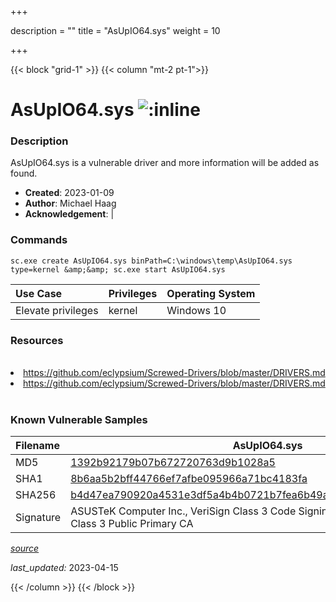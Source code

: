 +++

description = ""
title = "AsUpIO64.sys"
weight = 10

+++


{{< block "grid-1" >}}
{{< column "mt-2 pt-1">}}


# AsUpIO64.sys ![:inline](/images/twitter_verified.png) 


### Description

AsUpIO64.sys is a vulnerable driver and more information will be added as found.

- **Created**: 2023-01-09
- **Author**: Michael Haag
- **Acknowledgement**:  | [](https://twitter.com/)

### Commands

```
sc.exe create AsUpIO64.sys binPath=C:\windows\temp\AsUpIO64.sys type=kernel &amp;&amp; sc.exe start AsUpIO64.sys
```

| Use Case | Privileges | Operating System | 
|:---- | ---- | ---- |
| Elevate privileges | kernel | Windows 10 |

### Resources
<br>
<li><a href=" https://github.com/eclypsium/Screwed-Drivers/blob/master/DRIVERS.md"> https://github.com/eclypsium/Screwed-Drivers/blob/master/DRIVERS.md</a></li>
<li><a href="https://github.com/eclypsium/Screwed-Drivers/blob/master/DRIVERS.md">https://github.com/eclypsium/Screwed-Drivers/blob/master/DRIVERS.md</a></li>
<br>

### Known Vulnerable Samples

| Filename | AsUpIO64.sys |
|:---- | ---- | 
| MD5 | <a href="https://www.virustotal.com/gui/file/1392b92179b07b672720763d9b1028a5">1392b92179b07b672720763d9b1028a5</a> |
| SHA1 | <a href="https://www.virustotal.com/gui/file/8b6aa5b2bff44766ef7afbe095966a71bc4183fa">8b6aa5b2bff44766ef7afbe095966a71bc4183fa</a> |
| SHA256 | <a href="https://www.virustotal.com/gui/file/b4d47ea790920a4531e3df5a4b4b0721b7fea6b49a35679f0652f1e590422602">b4d47ea790920a4531e3df5a4b4b0721b7fea6b49a35679f0652f1e590422602</a> |
| Signature | ASUSTeK Computer Inc., VeriSign Class 3 Code Signing 2009-2 CA, VeriSign Class 3 Public Primary CA   |


[*source*](https://github.com/magicsword-io/LOLDrivers/tree/main/yaml/asupio64.yaml)

*last_updated:* 2023-04-15








{{< /column >}}
{{< /block >}}
